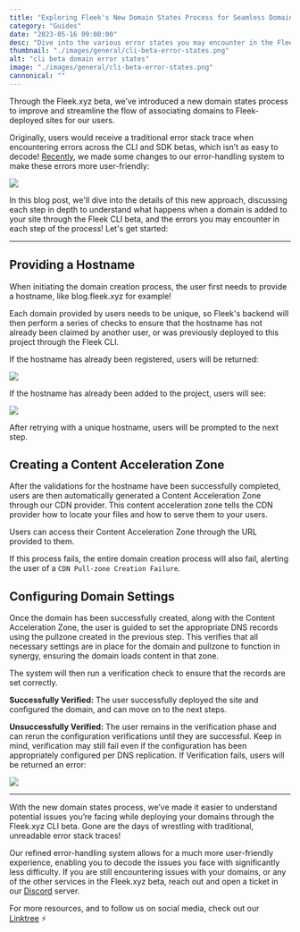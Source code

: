 ```yaml
---
title: "Exploring Fleek's New Domain States Process for Seamless Domain Creation"
category: "Guides"
date: "2023-05-16 09:00:00"
desc: "Dive into the various error states you may encounter in the Fleek.xyz CLI beta domain creation process!"
thumbnail: "./images/general/cli-beta-error-states.png"
alt: "cli beta domain error states"
image: "./images/general/cli-beta-error-states.png"
cannonical: ""
---
```


Through the Fleek.xyz beta, we’ve introduced a new domain states process to improve and streamline the flow of associating domains to Fleek-deployed sites for our users.

Originally, users would receive a traditional error stack trace when encountering errors across the CLI and SDK betas, which isn’t as easy to decode! [Recently](https://blog.fleek.xyz/post/error-management-improvements/), we made some changes to our error-handling system to make these errors more user-friendly:

![](./images/general/error-handling-updated.jpeg)

In this blog post, we'll dive into the details of this new approach, discussing each step in depth to understand what happens when a domain is added to your site through the Fleek CLI beta, and the errors you may encounter in each step of the process! Let's get started:

---

## Providing a Hostname

When initiating the domain creation process, the user first needs to provide a hostname, like blog.fleek.xyz for example!

Each domain provided by users needs to be unique, so Fleek's backend will then perform a series of checks to ensure that the hostname has not already been claimed by another user, or was previously deployed to this project through the Fleek CLI.

If the hostname has already been registered, users will be returned:

![](./images/general/host-name-registered.png)

If the hostname has already been added to the project, users will see:

![](./images/general/host-proj-reg.png)

After retrying with a unique hostname, users will be prompted to the next step.

## Creating a Content Acceleration Zone

After the validations for the hostname have been successfully completed, users are then automatically generated a Content Acceleration Zone through our CDN provider. This content acceleration zone tells the CDN provider how to locate your files and how to serve them to your users.

Users can access their Content Acceleration Zone through the URL provided to them.

If this process fails, the entire domain creation process will also fail, alerting the user of a ```CDN Pull-zone Creation Failure```.

## Configuring Domain Settings

Once the domain has been successfully created, along with the Content Acceleration Zone, the user is guided to set the appropriate DNS records using the pullzone created in the previous step. This verifies that all necessary settings are in place for the domain and pullzone to function in synergy, ensuring the domain loads content in that zone.

The system will then run a verification check to ensure that the records are set correctly.

**Successfully Verified:** The user successfully deployed the site and configured the domain, and can move on to the next steps.

**Unsuccessfully Verified:** The user remains in the verification phase and can rerun the configuration verifications until they are successful. Keep in mind, verification may still fail even if the configuration has been appropriately configured per DNS replication. If Verification fails, users will be returned an error:

![](./images/general/dns-config-settings-ray.png)

---

With the new domain states process, we’ve made it easier to understand potential issues you’re facing while deploying your domains through the Fleek.xyz CLI beta. Gone are the days of wrestling with traditional, unreadable error stack traces!

Our refined error-handling system allows for a much more user-friendly experience, enabling you to decode the issues you face with significantly less difficulty. If you are still encountering issues with your domains, or any of the other services in the Fleek.xyz beta, reach out and open a ticket in our [Discord](https://discord.gg/fleek) server.

For more resources, and to follow us on social media, check out our [Linktree](https://linktr.ee/fleek) ⚡️